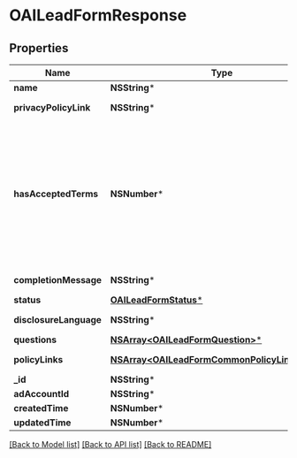 # OAILeadFormResponse

## Properties
Name | Type | Description | Notes
------------ | ------------- | ------------- | -------------
**name** | **NSString*** | Internal name of the lead form. | [optional] 
**privacyPolicyLink** | **NSString*** | A link to the advertiser&#39;s privacy policy. This will be included in the lead form&#39;s disclosure language. | [optional] 
**hasAcceptedTerms** | **NSNumber*** | Whether the advertiser has accepted Pinterest&#39;s terms of service for creating a lead ad.  By sending us TRUE for this parameter, you agree that (i) you will use any personal information received in compliance with the privacy policy you share with Pinterest, and (ii) you will comply with Pinterest&#39;s &lt;a href&#x3D;\&quot;https://policy.pinterest.com/en/lead-ad-terms\&quot;&gt;Lead Ad Terms&lt;/a&gt;. As a reminder, all advertising on Pinterest is subject to the &lt;a href&#x3D;\&quot;https://business.pinterest.com/en/pinterest-advertising-services-agreement/\&quot;&gt;Pinterest Advertising Services Agreement&lt;/a&gt; or an equivalent agreement as set forth on an IO | [optional] 
**completionMessage** | **NSString*** | A message for people who complete the form to let them know what happens next. | [optional] 
**status** | [**OAILeadFormStatus***](OAILeadFormStatus.md) |  | [optional] 
**disclosureLanguage** | **NSString*** | Additional disclosure language to be included in the lead form. | [optional] 
**questions** | [**NSArray&lt;OAILeadFormQuestion&gt;***](OAILeadFormQuestion.md) | List of questions to be displayed on the lead form. | [optional] 
**policyLinks** | [**NSArray&lt;OAILeadFormCommonPolicyLinksInner&gt;***](OAILeadFormCommonPolicyLinksInner.md) | List of additional policy links to be displayed on the lead form. | [optional] 
**_id** | **NSString*** | The ID of this lead form | [optional] 
**adAccountId** | **NSString*** | The Ad Account ID that this lead form belongs to. | [optional] 
**createdTime** | **NSNumber*** | Lead form creation time. Unix timestamp in seconds. | [optional] 
**updatedTime** | **NSNumber*** | Last update time. Unix timestamp in seconds. | [optional] 

[[Back to Model list]](../README.md#documentation-for-models) [[Back to API list]](../README.md#documentation-for-api-endpoints) [[Back to README]](../README.md)


